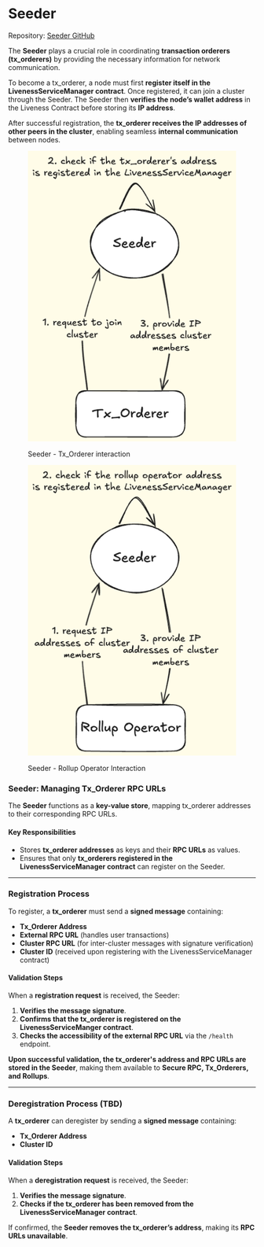 # Seeder

Repository: [Seeder GitHub](https://github.com/radiusxyz/seeder.git)

The **Seeder** plays a crucial role in coordinating **transaction orderers (tx\_orderers)** by providing the necessary information for network communication.

To become a tx\_orderer, a node must first **register itself in the LivenessServiceManager contract**. Once registered, it can join a cluster through the Seeder. The Seeder then **verifies the node’s wallet address** in the Liveness Contract before storing its **IP address**.

After successful registration, the **tx\_orderer receives the IP addresses of other peers in the cluster**, enabling seamless **internal communication** between nodes.

<figure><img src="../../.gitbook/assets/image (37).png" alt=""><figcaption><p>Seeder - Tx_Orderer interaction</p></figcaption></figure>

<figure><img src="../../.gitbook/assets/image (38).png" alt=""><figcaption><p>Seeder - Rollup Operator Interaction</p></figcaption></figure>

### **Seeder: Managing Tx\_Orderer RPC URLs**

The **Seeder** functions as a **key-value store**, mapping tx\_orderer addresses to their corresponding RPC URLs.

#### **Key Responsibilities**

* Stores **tx\_orderer addresses** as keys and their **RPC URLs** as values.
* Ensures that only **tx\_orderers registered in the LivenessServiceManager contract** can register on the Seeder.

***

### **Registration Process**

To register, a **tx\_orderer** must send a **signed message** containing:

* **Tx\_Orderer Address**
* **External RPC URL** (handles user transactions)
* **Cluster RPC URL** (for inter-cluster messages with signature verification)
* **Cluster ID** (received upon registering with the LivenessServiceManager contract)

#### **Validation Steps**

When a **registration request** is received, the Seeder:

1. **Verifies the message signature**.
2. **Confirms that the tx\_orderer is registered on the LivenessServiceManger contract**.
3. **Checks the accessibility of the external RPC URL** via the `/health` endpoint.

**Upon successful validation, the tx\_orderer's address and RPC URLs are stored in the Seeder**, making them available to **Secure RPC, Tx\_Orderers, and Rollups**.

***

### **Deregistration Process (TBD)**

A **tx\_orderer** can deregister by sending a **signed message** containing:

* **Tx\_Orderer Address**
* **Cluster ID**

#### **Validation Steps**

When a **deregistration request** is received, the Seeder:

1. **Verifies the message signature**.
2. **Checks if the tx\_orderer has been removed from the LivenessServiceManager contract**.

If confirmed, the **Seeder removes the tx\_orderer’s address**, making its **RPC URLs unavailable**.
